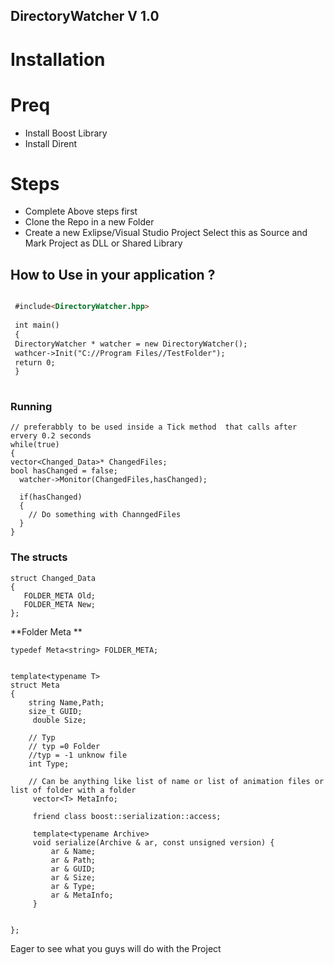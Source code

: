 ## DirectoryWatcher V 1.0

# Installation 
# Preq
 - Install Boost Library 
 - Install Dirent
 # Steps 
- Complete Above steps first  
- Clone the Repo in a new Folder 
- Create a new Exlipse/Visual Studio Project Select this as Source and Mark Project as DLL or Shared Library

## How to Use in your application ? 

```markdown

 #include<DirectoryWatcher.hpp> 
 
 int main()
 {
 DirectoryWatcher * watcher = new DirectoryWatcher();
 wathcer->Init("C://Program Files//TestFolder");
 return 0;
 }
 
 ```
 ### Running 
 ```code
// preferabbly to be used inside a Tick method  that calls after ervery 0.2 seconds 
 while(true)
 {
 vector<Changed_Data>* ChangedFiles;
 bool hasChanged = false;
   watcher->Monitor(ChangedFiles,hasChanged);
   
   if(hasChanged)
   {
     // Do something with ChanngedFiles
   }
 }
 
 ```
 
  ### The structs 
 ```code
struct Changed_Data
{
    FOLDER_META Old;
    FOLDER_META New;
};
```
**Folder Meta **
```
typedef Meta<string> FOLDER_META;


template<typename T>
struct Meta
{
    string Name,Path;
    size_t GUID;
     double Size;

    // Typ 
    // typ =0 Folder
    //typ = -1 unknow file
    int Type;

    // Can be anything like list of name or list of animation files or list of folder with a folder
     vector<T> MetaInfo;

     friend class boost::serialization::access;

     template<typename Archive>
     void serialize(Archive & ar, const unsigned version) {
         ar & Name;
         ar & Path;
         ar & GUID;
         ar & Size;
         ar & Type;
         ar & MetaInfo;
     }


};

 ```
 
 
Eager to see what you guys will do with the Project 

